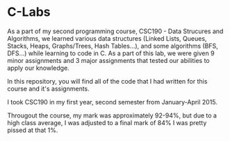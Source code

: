 # C-Labs
As a part of my second programming course, CSC190 - Data Strucures and Algorithms, we learned various data structures (Linked 
Lists, Queues, Stacks, Heaps, Graphs/Trees, Hash Tables...), and some algorithms (BFS, DFS...) while learning to code in
C. As a part of this lab, we were given 9 minor assignments and 3 major assignments that tested our abilities to apply our 
knowledge.

In this repository, you will find all of the code that I had written for this course and it's assignments. 


I took CSC190 in my first year, second semester from January-April 2015.

Througout the course, my mark was approximately 92-94%, but due to a high class average, I was adjusted to a final mark of 84%
I was pretty pissed at that 1%.

